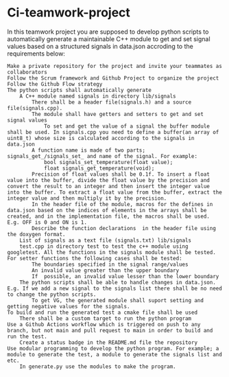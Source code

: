 # Ci-teamwork-project

In this teamwork project you are supposed to develop python scripts to automatically generate a maintainable C++ module to get and set signal values based on a structured signals in data.json accroding to the requirements below:

    Make a private repository for the project and invite your teammates as collaborators
    Follow the Scrum framework and Github Project to organize the project
    Follow the Github Flow strategy
    The python scripts shall automatically generate
        A C++ module named signals in directory lib/signals
            There shall be a header file(signals.h) and a source file(signals.cpp).
            The module shall have getters and setters to get and set signal values
                To set and get the value of a signal the buffer module shall be used. In signals.cpp you need to define a buffer(an array of uint8_t) whose size is calculated according to the signals in data.json
            A function name is made of two parts; signals_get_/signals_set_ and name of the signal. For example:
                bool signals_set_temperature(float value);
                float signals_get_temperature(void);
            Precision of float values shall be 0.1f. To insert a float value into the buffer, divide the float value by the precision and convert the result to an integer and then insert the integer value into the buffer. To extract a float value from the buffer, extract the integer value and then multiply it by the precision.
            In the header file of the module, macros for the defines in data.json based on the indices of elements in the arrays shall be created, and in the implementation file, the macros shall be used. E.g. OFF is 0 and ON is 1.
            Describe the function declarations  in the header file using the doxygen format.
        List of signals as a text file (signals.txt) lib/signals 
        test.cpp in directory test to test the c++ module using googletest. All the functions in the signals module shall be tested. For setter functions the following cases shall be tested:
            The boundaries specified in the signal range/values
            An invalid value greater than the upper boundary
            If  possible, an invalid value lesser than the lower boundary
        The python scripts shall be able to handle changes in data.json. E.g. If we add a new signal to the signals list there shall be no need to change the python scripts.
            To get VG, the generated module shall suport setting and getting negative values for the signals.
    To build and run the generated test a cmake file shall be used
        There shall be a custom target to run the python program
    Use a Github Actions workflow which is triggered on push to any branch, but not main and pull request to main in order to build and run the test.
        Create a status badge in the README.md file the repository
    Use modular programming to develop the python program. For example; a module to generate the test, a module to generate the signals list and etc.
        In generate.py use the modules to make the program.
